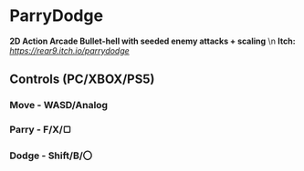 # ParryDodge

**2D Action Arcade Bullet-hell with seeded enemy attacks + scaling** \n
**Itch:** _https://rear9.itch.io/parrydodge_

## **Controls** (**PC/XBOX/PS5**)

### Move - WASD/Analog
### Parry - F/X/▢
### Dodge - Shift/B/〇

